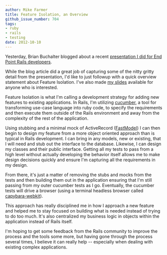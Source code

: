 ```yaml
---
author: Mike Farmer
title: Feature Isolation, an Overview
github_issue_number: 704
tags:
- ruby
- rails
- testing
date: 2012-10-10
---
```


Yesterday, Brian Buchalter blogged about a recent [presentation I did for End Point Rails developers](/blog/2012/10/feature-isolation-with-mike-farmer).

While the blog article did a great job of capturing some of the nitty gritty detail from the presentation, I'd like to just followup with a quick overview statement about Feature Isolation. I've also made [my slides](https://docs.google.com/presentation/d/1M4AV8ePgL7EKcZuEfjWdTJ4V1ULU79B4ffUixWuk0fs/edit) available for anyone who is interested.

Feature Isolation is what I'm calling a development strategy for adding new features to existing applications.  In Rails, I'm utilizing [cucumber](http://cukes.info/), a tool for transforming use-case language into ruby code, to specify the requirements and then execute them outside of the Rails environment and away from the complexity of the rest of the application.

Using stubbing and a minimal mock of ActiveRecord ([FastModel](https://github.com/mikefarmer/cucumber_tools)) I can then begin to design my feature from a more object oriented approach than is typical in Rails development. I can bring in any models, new or existing, that I will need and stub out the interface to the database. Likewise, I can design my classes and their public interface. Getting all my tests to pass from a high level without actually developing the behavior itself allows me to make design decisions quickly and ensure I'm capturing all the requirements in my design.

From there, it's just a matter of removing the stubs and mocks from the tests and then building them out in the application ensuring that I'm still passing from my outer cucumber tests as I go. Eventually, the cucumber tests will drive a browser (using a terminal headless browser called [capybara-webkit](https://github.com/thoughtbot/capybara-webkit)).

This approach has really disciplined me in how I approach a new feature and helped me to stay focused on building what is needed instead of trying to do too much. It's also centralized my business logic in objects within the application instead of Rails itself.

I'm hoping to get some feedback from the Rails community to improve the process and the tools some more, but having gone through the process several times, I believe it can really help -- especially when dealing with existing complex applications.
